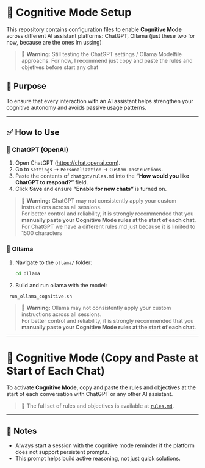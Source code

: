 # 🧠 Cognitive Mode Setup

This repository contains configuration files to enable **Cognitive Mode** across different AI assistant platforms: ChatGPT, Ollama (just these two for now, because are the ones Im ussing)

> 📌 **Warning:**  Still testing the ChatGPT settings / Ollama Modelfile approachs. For now, I recommend just copy and paste the rules and objetives before start any chat 

## 🎯 Purpose

To ensure that every interaction with an AI assistant helps strengthen your cognitive autonomy and avoids passive usage patterns.

---

## ✅ How to Use

### 🧠 ChatGPT (OpenAI)

1. Open ChatGPT (https://chat.openai.com).
2. Go to `Settings` → `Personalization` → `Custom Instructions`.
3. Paste the contents of `chatgpt/rules.md` into the **“How would you like ChatGPT to respond?”** field.
4. Click **Save** and ensure **“Enable for new chats”** is turned on.

> 📌 **Warning:** ChatGPT may not consistently apply your custom instructions across all sessions.  
> For better control and reliability, it is strongly recommended that you **manually paste your Cognitive Mode rules at the start of each chat**.
> For ChatGPT we have a different rules.md just because it is limited to 1500 characters

### 🧠 Ollama

1. Navigate to the `ollama/` folder:
   ```bash
   cd ollama
   ```
2. Build and run ollama with the model: 
  ```bash
   run_ollama_cognitive.sh
   ```

> 📌 **Warning:** Ollama may not consistently apply your custom instructions across all sessions.  
> For better control and reliability, it is strongly recommended that you **manually paste your Cognitive Mode rules at the start of each chat**.

---
# 🤝 Cognitive Mode (Copy and Paste at Start of Each Chat)

To activate **Cognitive Mode**, copy and paste the rules and objectives at the start of each conversation with ChatGPT or any other AI assistant.

> 📄 The full set of rules and objectives is available at [`rules.md`](./rules.md).


---
## 📌 Notes

- Always start a session with the cognitive mode reminder if the platform does not support persistent prompts.
- This prompt helps build active reasoning, not just quick solutions.
